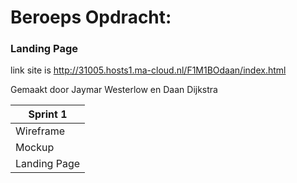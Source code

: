 # Beroeps Opdracht:
### **Landing Page**
link site is http://31005.hosts1.ma-cloud.nl/F1M1BOdaan/index.html

Gemaakt door Jaymar Westerlow en Daan Dijkstra


| Sprint 1        |
| --------------- |
| Wireframe       |
| Mockup          |
| Landing Page    |

